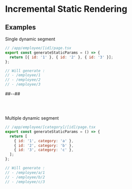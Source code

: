 <!-- .slide: class="two-column with-code " -->

# Incremental Static Rendering

## Examples

Single dynamic segment

```js
// /app/employee/[id]/page.tsx
export const generateStaticParams = () => {
  return [{ id: '1' }, { id: '2' }, { id: '3' }];
};

// Will generate :
// - /employee/1
// - /employee/2
// - /employee/3
```

##--##

<br/> <br/>

Multiple dynamic segment

```js
// /app/employee/[category]/[id]/page.tsx
export const generateStaticParams = () => {
  return [
    { id: '1', category: 'a' },
    { id: '2', category: 'b' },
    { id: '3', category: 'c' },
  ];
};

// Will generate :
// - /employee/a/1
// - /employee/b/2
// - /employee/c/3
```
